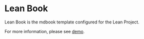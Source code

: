 # Lean Book

Lean Book is the mdbook template configured for the Lean Project.

For more information, please see [demo](https://seasawher.github.io/lean-book/).
